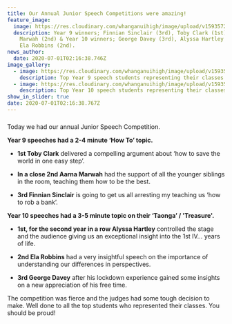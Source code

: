 ```yaml
---
title: Our Annual Junior Speech Competitions were amazing!
feature_image:
  image: https://res.cloudinary.com/whanganuihigh/image/upload/v1593572577/News/Y9-_-Y10-winners.jpg-try-again.jpg
  description: Year 9 winners; Finnian Sinclair (3rd), Toby Clark (1st), Aarna
    Marwah (2nd) & Year 10 winners; George Davey (3rd), Alyssa Hartley (1st),
    Ela Robbins (2nd).
news_author:
  date: 2020-07-01T02:16:38.746Z
image_gallery:
  - image: https://res.cloudinary.com/whanganuihigh/image/upload/v1593572917/News/Y9_top_students_representing_their_classes.jpg
    description: Top Year 9 speech students representing their classes.
  - image: https://res.cloudinary.com/whanganuihigh/image/upload/v1593572953/News/Y10_top_students_representing_their_classes.jpg
    description: Top Year 10 speech students representing their classes.
show_in_slider: true
date: 2020-07-01T02:16:38.767Z
---
```

##### Today we had our annual Junior Speech Competition. 

**Year 9 speeches had a 2-4 minute ‘How To’ topic.**  

* **1st Toby Clark** delivered a compelling argument about ‘how to save the world in one easy step’.  

* **In a close 2nd Aarna Marwah** had the support of all the younger siblings in the room, teaching them how to be the best.  

* **3rd Finnian Sinclair** is going to get us all arresting my teaching us ‘how to rob a bank’.

**Year 10 speeches had a 3-5 minute topic on their ‘Taonga’ / 'Treasure'.**  

* **1st, for the second year in a row Alyssa Hartley** controlled the stage and the audience giving us an exceptional insight into the 1st IV… years of life.  

* **2nd Ela Robbins** had a very insightful speech on the importance of understanding our differences in perspectives.  

* **3rd George Davey** after his lockdown experience gained some insights on a new appreciation of his free time.

The competition was fierce and the judges had some tough decision to make.
Well done to all the top students who represented their classes.
You should be proud!
